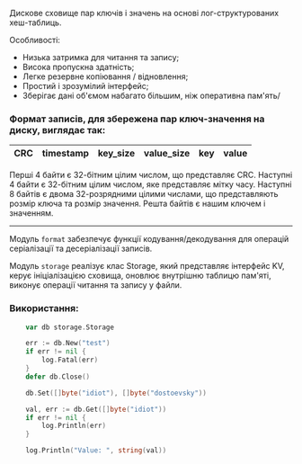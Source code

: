 Дискове сховище пар ключів і значень на основі лог-структурованих хеш-таблиць.

Особливості:
- Низька затримка для читання та запису;
- Висока пропускна здатність;
- Легке резервне копіювання / відновлення;
- Простий і зрозумілий інтерфейс;
- Зберігає дані об'ємом набагато більшим, ніж оперативна пам'ять/

### Формат записів, для збережена пар ключ-значення на диску, виглядає так:

| CRC | timestamp | key_size | value_size | key | value |
|-----|-----------|----------|------------|-----|-------|

Перші 4 байти є 32-бітним цілим числом, що представляє CRC.
Наступні 4 байти є 32-бітним цілим числом, яке представляє мітку часу.
Наступні 8 байтів є двома 32-розрядними цілими числами, що представляють розмір ключа та розмір значення.
Решта байтів є нашим ключем і значенням.


---

Модуль `format` забезпечує функції кодування/декодування для операцій серіалізації та десеріалізації записів.

Модуль `storage` реалізує клас Storage, який представляє інтерфейс KV, керує ініціалізацією сховища, оновлює внутрішню таблицю пам'яті, виконує операції читання та запису у файли.

### Використання:
```go
    var db storage.Storage

    err := db.New("test")
    if err != nil {
        log.Fatal(err)
    }
    defer db.Close()

    db.Set([]byte("idiot"), []byte("dostoevsky"))

    val, err := db.Get([]byte("idiot"))
    if err != nil {
        log.Println(err)
    }

    log.Println("Value: ", string(val))
```